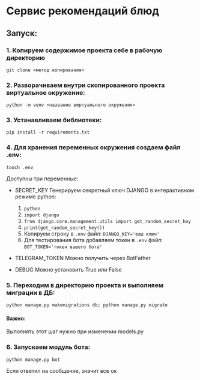 # Сервис рекомендаций блюд

## Запуск:

### 1. Копируем содержимое проекта себе в рабочую директорию
```
git clone <метод копирования>
```

### 2. Разворачиваем внутри скопированного проекта виртуальное окружение:
```
python -m venv <название виртуального окружения>
```

### 3. Устанавливаем библиотеки:
```
pip install -r requirements.txt
```

### 4. Для хранения переменных окружения создаем файл .env:
```
touch .env
```
Доступны три переменные:

* SECRET_KEY
Генерируем секретный ключ DJANGO в интерактивном режиме python:
    1. `python`
    2. `import django`
    3. `from django.core.management.utils import get_random_secret_key`
    4. `print(get_random_secret_key())`
    5. Копируем строку в `.env` файл: `DJANGO_KEY='ваш ключ'`    
    6. Для тестирования бота добавляем токен в `.env` файл: `BOT_TOKEN='токен вашего бота'`

* TELEGRAM_TOKEN
Можно получить через BotFather

* DEBUG
Можно установить True или False

### 5. Переходим в директорию проекта и выполняем миграции в ДБ: 
```
python manage.py makemigrations db; python manage.py migrate
```
#### Важно: 
Выполнять этот шаг нужно при изменении models.py

### 6. Запускаем модуль бота:
```
python manage.py bot
```
Если ответил на сообщение, значит все ок
